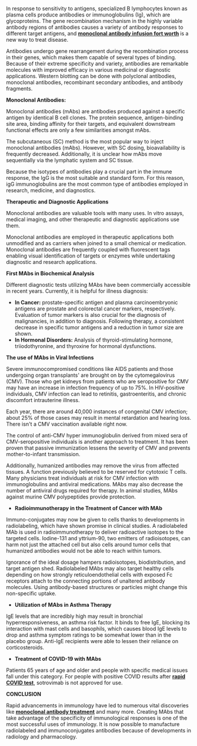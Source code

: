 <p><span style="font-weight: 400;">In response to sensitivity to antigens, specialized B lymphocytes known as plasma cells produce antibodies or immunoglobulins (Ig), which are glycoproteins. The gene recombination mechanism in the highly variable antibody regions of antibodies causes a variety of antibody responses to different target antigens, and <strong><a class="inline_disabled" href="https://erofwatauga.com/monoclonal-antibody-treatment-fort-worth-tx/" target="_blank" rel="noopener noreferrer">monoclonal antibody infusion fort worth</a></strong></span><strong>&nbsp;</strong><span style="font-weight: 400;">is a new way to treat disease.</span></p>
<p><span style="font-weight: 400;">Antibodies undergo gene rearrangement during the recombination process in their genes, which makes them capable of several types of binding. Because of their extreme specificity and variety, antibodies are remarkable molecules with improved efficacy in various medicinal or diagnostic applications. Western blotting can be done with polyclonal antibodies, monoclonal antibodies, recombinant secondary antibodies, and antibody fragments.&nbsp;</span></p>
<p><strong>Monoclonal Antibodies:</strong></p>
<p><span style="font-weight: 400;">Monoclonal antibodies (mAbs) are antibodies produced against a specific antigen by identical B cell clones. The protein sequence, antigen-binding site area, binding affinity for their targets, and equivalent downstream functional effects are only a few similarities amongst mAbs.</span></p>
<p><span style="font-weight: 400;">The subcutaneous (SC) method is the most popular way to inject monoclonal antibodies (mAbs). However, with SC dosing, bioavailability is frequently decreased. Additionally, it is unclear how mAbs move sequentially via the lymphatic system and SC tissue.</span></p>
<p><span style="font-weight: 400;">Because the isotypes of antibodies play a crucial part in the immune response, the IgG is the most suitable and standard form. For this reason, igG immunoglobulins are the most common type of antibodies employed in research, medicine, and diagnostics.</span></p>
<p><strong>Therapeutic and Diagnostic Applications&nbsp;</strong></p>
<p><span style="font-weight: 400;">Monoclonal antibodies are valuable tools with many uses. In vitro assays, medical imaging, and other therapeutic and diagnostic applications use them.</span></p>
<p><span style="font-weight: 400;">Monoclonal antibodies are employed in therapeutic applications both unmodified and as carriers when joined to a small chemical or medication. Monoclonal antibodies are frequently coupled with fluorescent tags enabling visual identification of targets or enzymes while undertaking diagnostic and research applications.</span></p>
<p><strong>First MAbs in Biochemical Analysis</strong></p>
<p><span style="font-weight: 400;">Different diagnostic tests utilizing MAbs have been commercially accessible in recent years. Currently, it is helpful for illness diagnosis:</span></p>
<ul>
    <li style="font-weight: 400;" aria-level="1"><strong>In Cancer:</strong><span style="font-weight: 400;"> prostate-specific antigen and plasma carcinoembryonic antigens are prostate and colorectal cancer markers, respectively. Evaluation of tumor markers is also crucial for the diagnosis of malignancies, in addition to diagnosis. Following therapy, a consistent decrease in specific tumor antigens and a reduction in tumor size are shown.</span></li>
    <li style="font-weight: 400;" aria-level="1"><strong>In Hormonal Disorders:</strong><span style="font-weight: 400;"> Analysis of thyroid-stimulating hormone, triiodothyronine, and thyroxine for hormonal dysfunctions.</span></li>
</ul>
<p><strong>The use of MAbs in Viral Infections</strong></p>
<p><span style="font-weight: 400;">Severe immunocompromised conditions like AIDS patients and those undergoing organ transplants' are brought on by the cytomegalovirus (CMV). Those who get kidneys from patients who are seropositive for CMV may have an increase in infection frequency of up to 75%. In HIV-positive individuals, CMV infection can lead to retinitis, gastroenteritis, and chronic discomfort intrauterine illness.</span></p>
<p><span style="font-weight: 400;">Each year, there are around 40,000 instances of congenital CMV infection; about 25% of those cases may result in mental retardation and hearing loss. There isn't a CMV vaccination available right now.&nbsp;</span></p>
<p><span style="font-weight: 400;">The control of anti-CMV hyper immunoglobulin derived from mixed sera of CMV-seropositive individuals is another approach to treatment. It has been proven that passive immunization lessens the severity of CMV and prevents mother-to-infant transmission.</span></p>
<p><span style="font-weight: 400;">Additionally, humanized antibodies may remove the virus from affected tissues. A function previously believed to be reserved for cytotoxic T cells. Many physicians treat individuals at risk for CMV infection with immunoglobulins and antiviral medications. MAbs may also decrease the number of antiviral drugs required for therapy. In animal studies, MAbs against murine CMV polypeptides provide protection.</span></p>
<ul>
    <li aria-level="1"><strong>Radioimmunotherapy in the Treatment of Cancer with MAb</strong></li>
</ul>
<p><span style="font-weight: 400;">Immuno-conjugates may now be given to cells thanks to developments in radiolabeling, which have shown promise in clinical studies. A radiolabeled MAb is used in radioimmunotherapy to deliver radioactive isotopes to the targeted cells. Iodine-131 and yttrium-90, two emitters of radioisotopes, can harm not just the attached cell but also cells around tumor cells that humanized antibodies would not be able to reach within tumors.</span></p>
<p><span style="font-weight: 400;">Ignorance of the ideal dosage hampers radioisotopes, biodistribution, and target antigen shed. Radiolabeled MAbs may also target healthy cells depending on how strongly reticuloendothelial cells with exposed Fc receptors attach to the connecting portions of unaltered antibody molecules. Using antibody-based structures or particles might change this non-specific uptake.</span></p>
<ul>
    <li aria-level="1"><strong>Utilization of MAbs in Asthma Therapy</strong></li>
</ul>
<p><span style="font-weight: 400;">IgE levels that are incredibly high may result in bronchial hyperresponsiveness, an asthma risk factor. It binds to free IgE, blocking its interaction with mast cells and basophils, which causes blood IgE levels to drop and asthma symptom ratings to be somewhat lower than in the placebo group. Anti-IgE recipients were able to lessen their reliance on corticosteroids.</span></p>
<ul>
    <li aria-level="1"><strong>Treatment of COVID-19 with MAbs</strong></li>
</ul>
<p><span style="font-weight: 400;">Patients 65 years of age and older and people with specific medical issues fall under this category. For people with positive COVID results after <strong><a class="inline_disabled" href="https://erofwatauga.com/rapid-covid-test-keller-texas/" target="_blank" rel="noopener noreferrer">rapid COVID test</a></strong></span><span style="font-weight: 400;">, sotrovimab is not approved for use.</span></p>
<p><strong>CONCLUSION</strong></p>
<p><span style="font-weight: 400;">Rapid advancements in immunology have led to numerous vital discoveries like </span><a class="inline_disabled" href="https://erofwatauga.com/covid-19-monoclonal-antibody-treatment/" target="_blank" rel="noopener noreferrer"><strong>monoclonal antibody treatment</strong></a><span style="font-weight: 400;"> and many more. Creating MAbs that take advantage of the specificity of immunological responses is one of the most successful uses of immunology. It is now possible to manufacture radiolabeled and immunoconjugates antibodies because of developments in radiology and pharmacology.</span></p>
